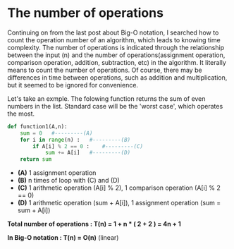 # The number of operations

Continuing on from the last post about Big-O notation, I searched how to count the operation number of an algorithm, which leads to knowing time complexity. The number of operations is indicated through the relationship between the input (n) and the number of operations(assignment operation, comparison operation, addition, subtraction, etc) in the algorithm. It literally means to count the number of operations. Of course, there may be differences in time between operations, such as addition and multiplication, but it seemed to be ignored for convenience.

Let's take an exmple. The folowing function returns the sum of even numbers in the list. Standard case will be the 'worst case', which operates the most.

~~~python
def function1(A,n):   
    sum = 0   #---------(A)
    for i in range(n) :   #---------(B)
        if A[i] % 2 == 0 :    #---------(C)
            sum += A[i]   #---------(D)
    return sum
~~~

- **(A)** 1 assignment operation
- **(B)** n times of loop with (C) and (D)
- **(C)** 1 arithmetic operation (A\[i] % 2), 1 comparison operation (A\[i] % 2 == 0)
- **(D)** 1 arithmetic operation (sum + A\[i]), 1 assignment operation (sum = sum + A\[i])

**Total number of operations : T(n) = 1 + n * ( 2 + 2 ) = 4n + 1**

**In Big-O notation : T(n) = O(n)** (linear)

